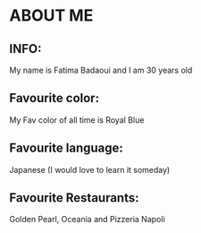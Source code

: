 # ABOUT ME

## INFO:

My name is Fatima Badaoui and I am 30 years old

## Favourite color:

My Fav color of all time is Royal Blue

## Favourite language:

Japanese (I would love to learn it someday)

## Favourite Restaurants:

Golden Pearl, Oceania and Pizzeria Napoli
